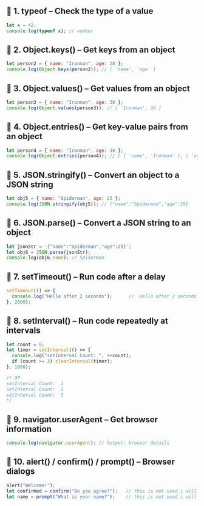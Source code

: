## 🔣 1. typeof – Check the type of a value
``` Javascript
let x = 42;
console.log(typeof x); // number
```

## 🔣 2. Object.keys() – Get keys from an object
``` Javascript
let person2 = { name: "Ironman", age: 30 };
console.log(Object.keys(person2)); // [ 'name', 'age' ]
```

## 🔣 3. Object.values() – Get values from an object
``` Javascript
let person3 = { name: "Ironman", age: 30 };
console.log(Object.values(person3)); // [ 'Ironman', 30 ]
```

## 🔣 4. Object.entries() – Get key-value pairs from an object
``` Javascript
let person4 = { name: "Ironman", age: 30 };
console.log(Object.entries(person4)); // [ [ 'name', 'Ironman' ], [ 'age', 30 ] ]
```

## 🔣 5. JSON.stringify() – Convert an object to a JSON string
``` Javascript
let obj5 = { name: "Spiderman", age: 25 };
console.log(JSON.stringify(obj5)); // {"name":"Spiderman","age":25}
```

## 🔣 6. JSON.parse() – Convert a JSON string to an object
``` Javascript
let jsonStr = '{"name":"Spiderman","age":25}';
let obj6 = JSON.parse(jsonStr);
console.log(obj6.name); // Spiderman
```

## 🔣 7. setTimeout() – Run code after a delay
``` Javascript
setTimeout(() => {
  console.log("Hello after 2 seconds");      //  Hello after 2 seconds
}, 2000);                                       
```

## 🔣 8. setInterval() – Run code repeatedly at intervals
``` Javascript
let count = 0;
let timer = setInterval(() => {
  console.log("setInterval Count: ", ++count);
  if (count >= 3) clearInterval(timer);
}, 1000);

/* OP
setInterval Count:  1
setInterval Count:  2
setInterval Count:  3
*/ 
```

## 🔣 9. navigator.userAgent – Get browser information
``` Javascript
console.log(navigator.userAgent); // Output: browser details
```

## 🔣 10. alert() / confirm() / prompt() – Browser dialogs 
``` Javascript  
alert("Welcome!");
let confirmed = confirm("Do you agree?");   // this is not used i will check 
let name = prompt("What is your name?");    // this is not used i will check 
```
